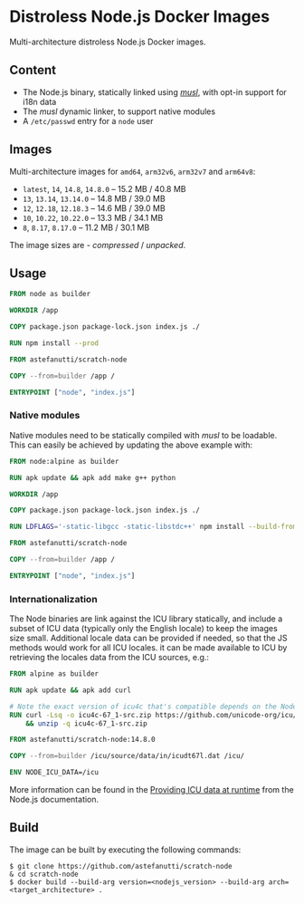 # Distroless Node.js Docker Images

Multi-architecture distroless Node.js Docker images.

## Content

* The Node.js binary, statically linked using [_musl_](https://musl.libc.org), with opt-in support for i18n data
* The _musl_ dynamic linker, to support native modules
* A `/etc/passwd` entry for a `node` user

## Images

Multi-architecture images for `amd64`, `arm32v6`, `arm32v7` and `arm64v8`:

* `latest`, `14`, `14.8`, `14.8.0` – 15.2 MB / 40.8 MB
* `13`, `13.14`, `13.14.0` – 14.8 MB / 39.0 MB
* `12`, `12.18`, `12.18.3` – 14.6 MB / 39.0 MB
* `10`, `10.22`, `10.22.0` – 13.3 MB / 34.1 MB
* `8`, `8.17`, `8.17.0` – 11.2 MB / 30.1 MB

The image sizes are - _compressed_ / _unpacked_.

## Usage

```dockerfile
FROM node as builder

WORKDIR /app

COPY package.json package-lock.json index.js ./

RUN npm install --prod

FROM astefanutti/scratch-node

COPY --from=builder /app /

ENTRYPOINT ["node", "index.js"]
```

### Native modules

Native modules need to be statically compiled with _musl_ to be loadable.
This can easily be achieved by updating the above example with:

```dockerfile
FROM node:alpine as builder

RUN apk update && apk add make g++ python

WORKDIR /app

COPY package.json package-lock.json index.js ./

RUN LDFLAGS='-static-libgcc -static-libstdc++' npm install --build-from-source=<native_module>

FROM astefanutti/scratch-node

COPY --from=builder /app /

ENTRYPOINT ["node", "index.js"]
```

### Internationalization

The Node binaries are link against the ICU library statically, and include a subset of ICU data (typically only the English locale) to keep the images size small.
Additional locale data can be provided if needed, so that the JS methods would work for all ICU locales. it can be made available to ICU by retrieving the locales data from the ICU sources, e.g.:

```dockerfile
FROM alpine as builder

RUN apk update && apk add curl

# Note the exact version of icu4c that's compatible depends on the Node version!
RUN curl -Lsq -o icu4c-67_1-src.zip https://github.com/unicode-org/icu/releases/download/release-67-1/icu4c-67_1-src.zip \
    && unzip -q icu4c-67_1-src.zip

FROM astefanutti/scratch-node:14.8.0

COPY --from=builder /icu/source/data/in/icudt67l.dat /icu/

ENV NODE_ICU_DATA=/icu
```

More information can be found in the [Providing ICU data at runtime](https://nodejs.org/api/intl.html#intl_providing_icu_data_at_runtime) from the Node.js documentation.

## Build

The image can be built by executing the following commands:

```
$ git clone https://github.com/astefanutti/scratch-node
& cd scratch-node
$ docker build --build-arg version=<nodejs_version> --build-arg arch=<target_architecture> .
```
